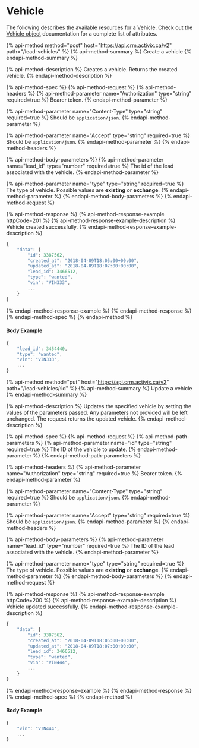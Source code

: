 # Vehicle

The following describes the available resources for a Vehicle. Check out the [Vehicle object](../../objects-1/vehicle.md) documentation for a complete list of attributes.

{% api-method method="post" host="https://api.crm.activix.ca/v2" path="/lead-vehicles" %}
{% api-method-summary %}
Create a vehicle
{% endapi-method-summary %}

{% api-method-description %}
Creates a vehicle. Returns the created vehicle.
{% endapi-method-description %}

{% api-method-spec %}
{% api-method-request %}
{% api-method-headers %}
{% api-method-parameter name="Authorization" type="string" required=true %}
Bearer token.
{% endapi-method-parameter %}

{% api-method-parameter name="Content-Type" type="string" required=true %}
Should be `application/json`.
{% endapi-method-parameter %}

{% api-method-parameter name="Accept" type="string" required=true %}
Should be `application/json`.
{% endapi-method-parameter %}
{% endapi-method-headers %}

{% api-method-body-parameters %}
{% api-method-parameter name="lead\_id" type="number" required=true %}
The id of the lead associated with the vehicle.
{% endapi-method-parameter %}

{% api-method-parameter name="type" type="string" required=true %}
The type of vehicle. Possible values are **existing** or **exchange**.
{% endapi-method-parameter %}
{% endapi-method-body-parameters %}
{% endapi-method-request %}

{% api-method-response %}
{% api-method-response-example httpCode=201 %}
{% api-method-response-example-description %}
Vehicle created successfully.
{% endapi-method-response-example-description %}

```javascript
{
    "data": {
        "id": 3387562,
        "created_at": "2018-04-09T18:05:00+00:00",
        "updated_at": "2018-04-09T18:07:00+00:00",
        "lead_id": 3466512,
        "type": "wanted",
        "vin": "VIN333",
        ...
    }
}
```
{% endapi-method-response-example %}
{% endapi-method-response %}
{% endapi-method-spec %}
{% endapi-method %}

#### Body Example

```javascript
{
    "lead_id": 3454440,
    "type": "wanted",
    "vin": "VIN333",
    ...
}
```

{% api-method method="put" host="https://api.crm.activix.ca/v2" path="/lead-vehicles/:id" %}
{% api-method-summary %}
Update a vehicle
{% endapi-method-summary %}

{% api-method-description %}
Updates the specified vehicle by setting the values of the parameters passed. Any parameters not provided will be left unchanged. The request returns the updated vehicle.
{% endapi-method-description %}

{% api-method-spec %}
{% api-method-request %}
{% api-method-path-parameters %}
{% api-method-parameter name="id" type="string" required=true %}
The ID of the vehicle to update.
{% endapi-method-parameter %}
{% endapi-method-path-parameters %}

{% api-method-headers %}
{% api-method-parameter name="Authorization" type="string" required=true %}
Bearer token.
{% endapi-method-parameter %}

{% api-method-parameter name="Content-Type" type="string" required=true %}
Should be `application/json`.
{% endapi-method-parameter %}

{% api-method-parameter name="Accept" type="string" required=true %}
Should be `application/json`.
{% endapi-method-parameter %}
{% endapi-method-headers %}

{% api-method-body-parameters %}
{% api-method-parameter name="lead\_id" type="number" required=true %}
The ID of the lead associated with the vehicle.
{% endapi-method-parameter %}

{% api-method-parameter name="type" type="string" required=true %}
The type of vehicle. Possible values are **existing** or **exchange**.
{% endapi-method-parameter %}
{% endapi-method-body-parameters %}
{% endapi-method-request %}

{% api-method-response %}
{% api-method-response-example httpCode=200 %}
{% api-method-response-example-description %}
Vehicle updated successfully.
{% endapi-method-response-example-description %}

```javascript
{
    "data": {
        "id": 3387562,
        "created_at": "2018-04-09T18:05:00+00:00",
        "updated_at": "2018-04-09T18:07:00+00:00",
        "lead_id": 3466512,
        "type": "wanted",
        "vin": "VIN444",
        ...
    }
}
```
{% endapi-method-response-example %}
{% endapi-method-response %}
{% endapi-method-spec %}
{% endapi-method %}

#### Body Example

```javascript
{
    "vin": "VIN444",
    ...
}
```

